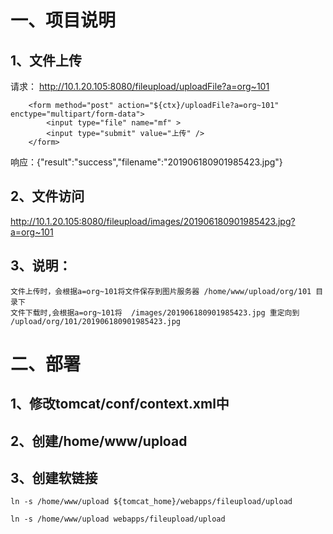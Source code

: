 # 一、项目说明

## 1、文件上传

请求： http://10.1.20.105:8080/fileupload/uploadFile?a=org~101
```
	<form method="post" action="${ctx}/uploadFile?a=org~101" enctype="multipart/form-data">
		<input type="file" name="mf" >
		<input type="submit" value="上传" />
	</form>
```	
响应：{"result":"success","filename":"201906180901985423.jpg"}

## 2、文件访问

 http://10.1.20.105:8080/fileupload/images/201906180901985423.jpg?a=org~101

## 3、说明：

```
文件上传时，会根据a=org~101将文件保存到图片服务器 /home/www/upload/org/101 目录下
文件下载时,会根据a=org~101将  /images/201906180901985423.jpg 重定向到 /upload/org/101/201906180901985423.jpg
```

# 二、部署

## 1、修改tomcat/conf/context.xml中
<Context allowLinking="true">
	
## 2、创建/home/www/upload

## 3、创建软链接 

`ln -s /home/www/upload ${tomcat_home}/webapps/fileupload/upload`

`ln -s /home/www/upload webapps/fileupload/upload`
